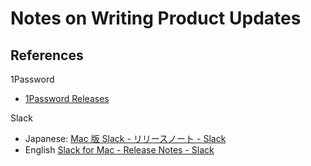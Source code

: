 # Notes on Writing Product Updates

## References

1Password
* [1Password Releases](https://releases.1password.com/)

Slack
* Japanese: [Mac 版 Slack - リリースノート - Slack](https://slack.com/intl/ja-jp/release-notes/mac)
* English [Slack for Mac - Release Notes - Slack](https://slack.com/release-notes/mac)
